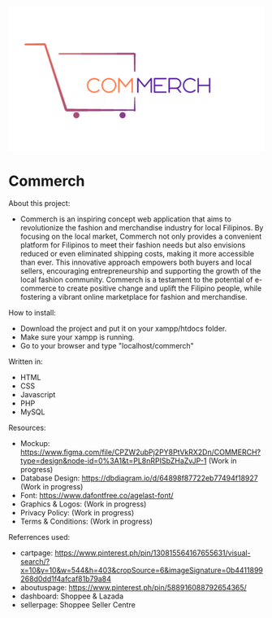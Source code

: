 ![commerchlogo](https://github.com/Louie-Jay/commerch/blob/main/res/HDLogo.png?raw=true)

# Commerch

About this project:
* Commerch is an inspiring concept web application that aims to revolutionize the fashion and merchandise industry for local Filipinos. By focusing on the local market, Commerch not only provides a convenient platform for Filipinos to meet their fashion needs but also envisions reduced or even eliminated shipping costs, making it more accessible than ever. This innovative approach empowers both buyers and local sellers, encouraging entrepreneurship and supporting the growth of the local fashion community. Commerch is a testament to the potential of e-commerce to create positive change and uplift the Filipino people, while fostering a vibrant online marketplace for fashion and merchandise.

How to install:
* Download the project and put it on your xampp/htdocs folder.
* Make sure your xampp is running.
* Go to your browser and type "localhost/commerch"

Written in:
* HTML
* CSS
* Javascript
* PHP
* MySQL

Resources:
* Mockup: https://www.figma.com/file/CPZW2ubPj2PY8PtVkRX2Dn/COMMERCH?type=design&node-id=0%3A1&t=PL8nRPISbZHaZvJP-1 (Work in progress)
* Database Design: https://dbdiagram.io/d/64898f87722eb77494f18927 (Work in progress)
* Font: https://www.dafontfree.co/agelast-font/
* Graphics & Logos:  (Work in progress)
* Privacy Policy: (Work in progress)
* Terms & Conditions: (Work in progress)

Referrences used:
* cartpage: https://www.pinterest.ph/pin/130815564167655631/visual-search/?x=10&y=10&w=544&h=403&cropSource=6&imageSignature=0b4411899268d0dd1f4afcaf81b79a84
* aboutuspage: https://www.pinterest.ph/pin/588916088792654365/
* dashboard: Shoppee & Lazada
* sellerpage: Shoppee Seller Centre
